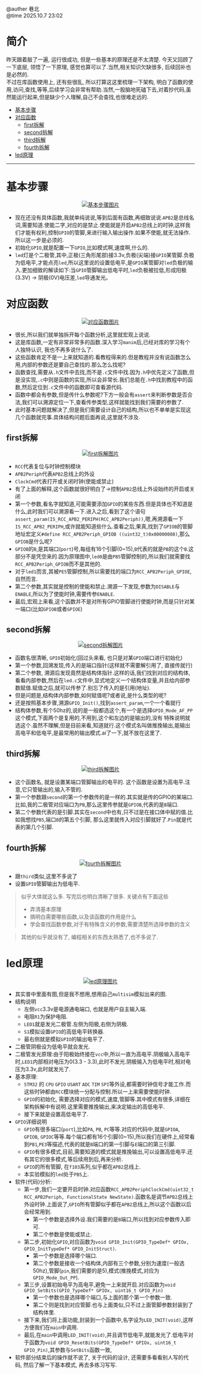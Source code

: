 @auther 巷北  
@time 2025.10.7 23:02  
# 简介
昨天跟着敲了一遍, 运行很成功, 但是一些基本的原理还是不太清楚. 今天又回顾了一下底层, 领悟了一下原理, 感觉也算可以了.当然,相关知识欠缺很多, 后续回补也是必然的.  
不过在库函数使用上, 还有些很乱, 所以打算这这里梳理一下架构, 明白了函数的使用,访问,查找,等等,后续学习会非常有帮助.当然,一股脑地死磕下去,对着抄代码,虽然能运行起来,但是缺少个人理解,自己不会查找,也很难走远的.

- [基本步骤](#基本步骤)
- [对应函数](#对应函数)
    - [first拆解](#first拆解)
    - [second拆解](#second拆解)
    - [third拆解](#third拆解)
    - [fourth拆解](#fourth拆解)
- [led原理](#led原理)

---

# 基本步骤

<p align="center">
    <a href = "https://github.com" target="_blank">
        <img src=".\assets\架构拆解\00基本步骤.svg" alt="基本步骤图片" title = "基本步骤">
    </a>
</p>

- 现在还没有具体函数,我就单纯说说,等到后面有函数,再细致说说.`APB2`是总线名词,需要知道.使能二字,对应的是禁止.使能就是开启`APB2`总线上的时钟,这样我们才能有权利,控制`GPIO`的管脚,来进行输入输出操作.如果不使能,就无法操作.所以这一步是必须的.
- 初始化`GPIO`,就是配置一下`GPIO`,比如模式啊,速度啊,什么的.
- `led`灯是个二极管,其中,正极(三角形尾部)接3.3v,负极(尖端)接`GPIO`某管脚.负极为低电平,才能点亮`led`,所以这里说的设置低电平,是`GPIO`某管脚对`led`负极的输入.更加细致的解读如下:当`GPIO`管脚输出低电平时,`led`负极被拉低,形成阳极(3.3V) → 阴极(0V)电压差,`led`导通发光。

# 对应函数

<p align="center">
    <a href = "https://github.com" target="_blank">
        <img src=".\assets\架构拆解\01对应函数.svg" alt="对应函数图片" title = "对应函数">
    </a>
</p>

- 很长,所以我们就单独拆开每个函数分析,这里就宏观上说说.
- 这是库函数,一定有非常非常多的函数.深入学习`manim`后,已经对库的学习有个人独特认识, 我也不再多说什么了.
- 这些函数肯定不是一上来就知道的.看教程得来的.但是教程并没有说函数怎么用,内部的参数还是要自己查找的.那么怎么找呢?
- 函数查找,需要从`.h`文件中去找,而不是`.c`文件中找.因为`.h`中优先定义了函数,但是没实现,`.c`中则是函数的实现,所以会非常长.我们总能在`.h`中找到教程中的函数,然后定位到`.c`文件中的函数即可查看源代码.
- 函数中都会有参数,但是传什么参数呢?下方一般会有`assert`来判断参数是否合法,我们可以溯源定位一下,查看传参类型,这样就能找到我们需要的参数了.
- 此时基本问题就解决了,但是我们需要设计自己的结构,所以也不单单是实现这几个函数就完事.具体结构问题后面再说,这里就不涉及.

## first拆解

<p align="center">
    <a href = "https://github.com" target="_blank">
        <img src=".\assets\架构拆解\02first拆解.svg" alt="first拆解图片" title = "first拆解">
    </a>
</p>

- `RCC`代表复位与时钟控制模块
- `APB2Periph`代表`APB2`总线上的外设
- `ClockCmd`代表打开或关闭时钟(使能或禁止)
- 有了上面的解释,这个函数就很好明白了->控制`APB2`总线上外设始终的开启或关闭
- 第一个参数,看名字就知道,可能需要添加`GPIO`的某些东西.但是具体也不知道是什么,此时我们可以溯源看一下.进入之后,看到了这个语句`assert_param(IS_RCC_APB2_PERIPH(RCC_APB2Periph))`,嗯,再溯源看一下`IS_RCC_APB2_PERIPH`,或许就能知道些什么.查看之后,果真,找到了`GPIOB`的管脚地址宏定义`#define RCC_APB2Periph_GPIOB ((uint32_t)0x00000008)`,那么`GPIOB`是什么呢?
- `GPIOB`的`B`,是其端口(`port`)号,每组有16个引脚(0~15),`B`代表的就是`PB`的这个`B`.这部分不是凭空来的.因为原理图中,`led0`是由`PB5`管脚控制的,所以我们就需要找`RCC_APB2Periph_GPIOB`而不是其他的.
- 对于`led1`而言,其被`PE5`管脚控制,所以需要找的端口为`RCC_APB2Periph_GPIOE`, 自然而言.
- 第二个参数,其实就是控制的使能和禁止.溯源一下发现,参数为`DISABLE`与`ENABLE`,所以为了使能时钟,需要传参`ENABLE`.
- 最后,宏观上来看,这个函数并不是对所有GPIO管脚进行使能时钟,而是只针对某一端口(比如`GPIOB`或者`GPIOE`)

## second拆解

<p align="center">
    <a href = "https://github.com" target="_blank">
        <img src=".\assets\架构拆解\03second拆解.svg" alt="second拆解图片" title = "second拆解">
    </a>
</p>

- 函数名很清晰, `GPIO`初始化(回过头来看, 也只是对某`GPIO`端口进行初始化)
- 第一个参数,回溯发现,传入的是端口指针(这样就不需要解引用了, 直接传就行)
- 第二个参数, 溯源后发现竟然是结构体指针.这样的话,我们找到对应的结构体,看看内部参数,然后在`led.c`文件中,显式地定义一个结构体变量,并且给内部参数赋值.赋值之后,就可以传参了.别忘了传入的是引用(地址).
- 但是问题是,结构体内部参数,如何赋值呢?或者说,是什么类型的呢?
- 还是按照基本步骤,溯源`GPIO_Init()`,找到`assert_param`,一个一个看就行
- 结构体参数,有个50hz的,说的是一般都选这个,有一个是选择`GPIO_Mode_AF_PP`这个模式,下面两个是复用的,不用到,这个和左边的是输出的,没有 特殊说明就选这个.虽然不理解,但是目前来看,知道就行.这个模式名叫做推挽输出,能输出高电平和低电平,是最常用的输出模式.ai了一下,就不放在这里了.

## third拆解

<p align="center">
    <a href = "https://github.com" target="_blank">
        <img src=".\assets\架构拆解\04third拆解.svg" alt="third拆解图片" title = "third拆解">
    </a>
</p>

- 这个函数名, 就是设置某端口管脚输出的电平的. 这个函数是设置为高电平.注意,它只管输出的,输入不管的.
- 第一个参数跟`second`的第一个参数传的是一样的.其实就是传的GPIO的某端口.比如,我的二极管对应端口为`PB`,那么这里传参就是`GPIOB`,代表的是`B`端口.
- 第二个参数代表的是引脚.其实在`second`中也有,只不过是在接口体中赋的值.比如我想找`PB5`,端口`B`的第五个引脚, 那么这里就传入对应引脚就好了.`Pin`就是代表的第几个引脚.

## fourth拆解

<p align="center">
    <a href = "https://github.com" target="_blank">
        <img src=".\assets\架构拆解\05fourth拆解.svg" alt="fourth拆解图片" title = "fourth拆解">
    </a>
</p>

- 跟`third`类似,这里不多说了
- 设置`GPIO`管脚输出为低电平.

> 似乎大体就这么多. 写完后也明白清晰了很多.
> 关键点有下面这些
> - 弄清基本原理
> - 搞明白需要哪些函数,以及该函数的作用是什么
> - 学会查找函数参数,对于有特殊含义的参数,需要清楚所选择参数的含义

> 其他的似乎就没有了, 编程相关的东西太熟悉了,也不多说了.

# led原理

<p align="center">
    <a href = "https://github.com" target="_blank">
        <img src=".\assets\架构拆解\led原理图.png" alt="led原理图片" title = "led原理图">
    </a>
</p>

- 其实普中里面有图,但是我不想用,想用自己`multisim`模拟出来的图.
- 结构说明
    - 左侧`vcc`3.3v是电源通电端口, 也就是用户自主输入端.
    - 电阻`R1`为保护电阻.
    - `LED1`就是发光二极管.左侧为阳极,右侧为阴极.
    - `S1`模拟设置`GPIO`的高低电平转换器.
    - 最右侧就是模拟`GPIO`的输出电平了.
- 二极管阴极设为低电平就会发光.
- 二极管发光原理:由于阳极始终接在`vcc`中,所以一直为高电平.阴极输入高电平时,`LED1`内部相对电压为0(3.3 - 3.3),此时不发光.阴极输入为低电平时,相对电压为3.3v,此时就发光了.
- 基本原理:
    - `STM32` 的 `CPU` `GPIO` `USART` `ADC` `TIM` `SPI`等外设,都需要时钟信号才能工作.而这些时钟都由`RCC`模块统一分配与控制.所以一上来需要使能时钟.
    - `GPIO`的初始化, 需要选择对应的模式,速度,管脚等.其中模式有很多,详细在架构拆解中有说明.这里需要推挽输出,来决定输出的高低电平.
    - 接下来就是设置高低电平了.
- `GPIO`详细说明
    - `GPIO`有很多端口(`port`),比如`PA`, `PB`, `PC`等等.对应的代码中,就是`GPIOA`, `GPIOB`, `GPIOC`等等.每个端口都有16个引脚(0~15),所以我们在硬件上,经常看到`PB1`,`PE3`等描述,代表的就是`B`端口的第一引脚与`E`端口的第三引脚.
    - `GPIO`有很多模式,目前,需要知道的模式就是推挽输出,可以设置高低电平.还有其它的很多模式,等后续用到后,再来分析.
    - `GPIO`的所有管脚, 在`f103`系列,似乎都在`APB2`总线上.
    - 本实验模拟的`led`处于`PB5`上.
- 软件(代码)分析:
    - 第一步,我们一定要开启时钟.对应函数`RCC_APB2PeriphClockCmd(uint32_t RCC_APB2Periph, FunctionalState NewState)`.函数名是调节`APB2`总线上外设时钟.上面说了,`GPIO`所有管脚似乎都在`APB2`总线上,所以这个函数以后会经常用到.
        - 第一个参数是选择外设.我们需要的是`B`端口,所以找到对应参数传入即可.
        - 第二个参数是使能或禁止.
    - 第二步,初始化`GPIO`,对应函数为`void GPIO_Init(GPIO_TypeDef* GPIOx, GPIO_InitTypeDef* GPIO_InitStruct)`.
        - 第一个参数是选择哪个端口.
        - 第二个参数是接收一个结构体,内部有三个参数,分别为速度(一般选50hz),管脚(`pin`,我们需要的是5),模式(推挽模式,对应为`GPIO_Mode_Out_PP`).
    - 第三步,设置初始电平为高电平,避免一上来就开启.对应函数为`void GPIO_SetBits(GPIO_TypeDef* GPIOx, uint16_t GPIO_Pin)`
        - 第一个参数也是选择哪个端口,与上面的那个第一个参数一致.
        - 第二个则是找到对应管脚.也与上面类似,只不过上面管脚参数封装到了结构体里.
    - 接下来,我们将上面功能,封装到一个函数中,名字设为`LED_INIT(void)`,这样方便我们在`main`中调用.
    - 最后,在`main`中调用`LED_INIT(void)`,并且调节低电平,就能发光了.低电平对于函数为`void GPIO_ResetBits(GPIO_TypeDef* GPIOx, uint16_t GPIO_Pin)`,其参数与`SetBits`函数一致,
- 软件部分结束后的操作就不说了, 关于代码的设计, 还需要多看看别人写的代码, 然后了解一下基本模式, 再去多练习写写.
